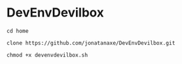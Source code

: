# DevEnvDevilbox
```
cd home
```
```
clone https://github.com/jonatanaxe/DevEnvDevilbox.git
```
```
chmod +x devenvdevilbox.sh 
```
